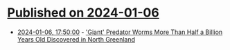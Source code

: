 # [Published on 2024-01-06](index.md)

* [2024-01-06, 17:50:00](https://soylentnews.org/article.pl?sid=24/01/06/0132214&from=rss) - ['Giant' Predator Worms More Than Half a Billion Years Old Discovered in North Greenland](https://soylentnews.org/article.pl?sid=24/01/06/0132214&from=rss)
